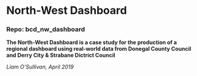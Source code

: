 # North-West Dashboard
### Repo: bcd_nw_dashboard
**The North-West Dashboard is a case study for the production of a regional dashboard using real-world data from Donegal County Council and Derry City & Strabane Dictrict Council**

*Liam O'Sullivan, April 2019*


